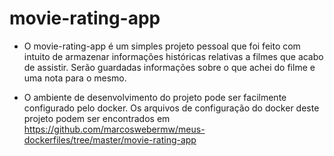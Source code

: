 # movie-rating-app

* O movie-rating-app é um simples projeto pessoal que foi feito com intuito de armazenar informações históricas relativas a filmes que acabo de assistir. Serão guardadas informações sobre o que achei do filme e uma nota para o mesmo.

* O ambiente de desenvolvimento do projeto pode ser facilmente configurado pelo docker.  Os arquivos de configuração do docker deste projeto podem ser encontrados em https://github.com/marcoswebermw/meus-dockerfiles/tree/master/movie-rating-app
